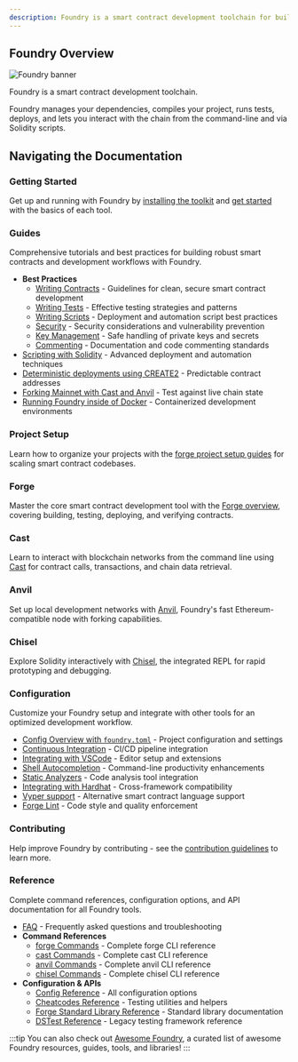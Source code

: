 ```yaml
---
description: Foundry is a smart contract development toolchain for building, testing, deploying and interacting with Ethereum applications.
---
```


## Foundry Overview

![Foundry banner](/og-image.png)

Foundry is a smart contract development toolchain.

Foundry manages your dependencies, compiles your project, runs tests, deploys, and lets you interact with the chain from the command-line and via Solidity scripts.

## Navigating the Documentation

### Getting Started

Get up and running with Foundry by [installing the toolkit](/introduction/installation) and [get started](/introduction/getting-started) with the basics of each tool.

### Guides

Comprehensive tutorials and best practices for building robust smart contracts and development workflows with Foundry.

- **Best Practices**
  - [Writing Contracts](/guides/best-practices/writing-contracts) - Guidelines for clean, secure smart contract development
  - [Writing Tests](/guides/best-practices/writing-tests) - Effective testing strategies and patterns
  - [Writing Scripts](/guides/best-practices/writing-scripts) - Deployment and automation script best practices
  - [Security](/guides/best-practices/security) - Security considerations and vulnerability prevention
  - [Key Management](/guides/best-practices/key-management) - Safe handling of private keys and secrets
  - [Commenting](/guides/best-practices/commenting) - Documentation and code commenting standards
- [Scripting with Solidity](/guides/scripting-with-solidity) - Advanced deployment and automation techniques
- [Deterministic deployments using CREATE2](/guides/deterministic-deployments-using-create2) - Predictable contract addresses
- [Forking Mainnet with Cast and Anvil](/guides/forking-mainnet-with-cast-anvil) - Test against live chain state
- [Running Foundry inside of Docker](/guides/foundry-in-docker) - Containerized development environments

### Project Setup

Learn how to organize your projects with the [forge project setup guides](/guides/project-setup/creating-a-new-project) for scaling smart contract codebases.

### Forge

Master the core smart contract development tool with the [Forge overview](/forge/overview), covering building, testing, deploying, and verifying contracts.

### Cast

Learn to interact with blockchain networks from the command line using [Cast](/cast/overview) for contract calls, transactions, and chain data retrieval.

### Anvil

Set up local development networks with [Anvil](/anvil/overview), Foundry's fast Ethereum-compatible node with forking capabilities.

### Chisel

Explore Solidity interactively with [Chisel](/chisel/overview), the integrated REPL for rapid prototyping and debugging.

### Configuration

Customize your Foundry setup and integrate with other tools for an optimized development workflow.

- [Config Overview with `foundry.toml`](/config/overview) - Project configuration and settings
- [Continuous Integration](/config/continuous-integration) - CI/CD pipeline integration
- [Integrating with VSCode](/config/vscode) - Editor setup and extensions
- [Shell Autocompletion](/config/shell-autocompletion) - Command-line productivity enhancements
- [Static Analyzers](/config/static-analyzers) - Code analysis tool integration
- [Integrating with Hardhat](/config/hardhat) - Cross-framework compatibility
- [Vyper support](/config/vyper) - Alternative smart contract language support
- [Forge Lint](/config/lint) - Code style and quality enforcement

### Contributing

Help improve Foundry by contributing - see the [contribution guidelines](https://github.com/foundry-rs/foundry/blob/master/CONTRIBUTING.md) to learn more.

### Reference

Complete command references, configuration options, and API documentation for all Foundry tools.

- [FAQ](/misc/faq) - Frequently asked questions and troubleshooting
- **Command References**
  - [forge Commands](/forge/reference/overview) - Complete forge CLI reference
  - [cast Commands](/cast/reference/overview) - Complete cast CLI reference
  - [anvil Commands](/anvil/reference) - Complete anvil CLI reference
  - [chisel Commands](/chisel/reference) - Complete chisel CLI reference
- **Configuration & APIs**
  - [Config Reference](/config/reference/overview) - All configuration options
  - [Cheatcodes Reference](/reference/cheatcodes/overview) - Testing utilities and helpers
  - [Forge Standard Library Reference](/reference/forge-std/overview) - Standard library documentation
  - [DSTest Reference](/reference/ds-test) - Legacy testing framework reference

:::tip
You can also check out [Awesome Foundry](https://github.com/crisgarner/awesome-foundry), a curated list of awesome Foundry resources, guides, tools, and libraries!
:::
